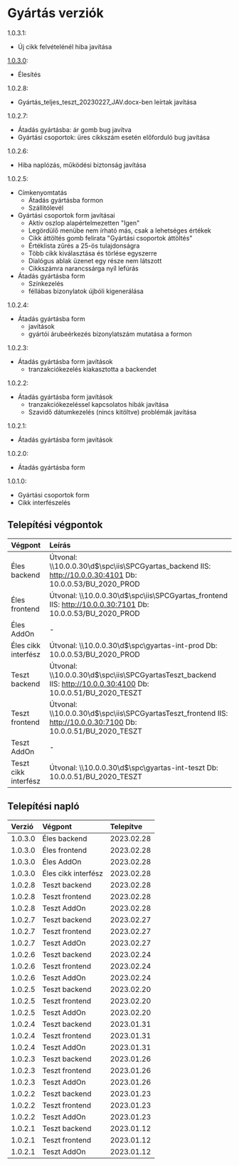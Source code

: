 # Gyártás verziók

1.0.3.1:
- Új cikk felvételénél hiba javítása

[1.0.3.0](budvar-gyartas.docs-dok.v1.0.3.0.md):
- Élesítés

1.0.2.8:
- Gyártás_teljes_teszt_20230227_JAV.docx-ben leírtak javítása

1.0.2.7:
- Átadás gyártásba: ár gomb bug javítva
- Gyártási csoportok: üres cikkszám esetén előforduló bug javítása

1.0.2.6:
- Hiba naplózás, működési biztonság javítása

1.0.2.5:
- Címkenyomtatás
  - Átadás gyártásba formon
  - Szállítólevél
- Gyártási csoportok form javításai
  - Aktív oszlop alapértelmezetten "Igen"
  - Legördülő menübe nem írható más, csak a lehetséges értékek
  - Cikk áttöltés gomb felirata "Gyártási csoportok áttöltés"
  - Értéklista zűrés a 25-ös tulajdonságra
  - Több cikk kiválasztása és törlése egyszerre
  - Dialógus ablak üzenet egy része nem látszott
  - Cikkszámra narancssárga nyíl lefúrás
- Átadás gyártásba form
  - Színkezelés
  - féllábas bizonylatok újbóli kigenerálása

1.0.2.4:
- Átadás gyártásba form
  - javítások
  - gyártói árubeérkezés bizonylatszám mutatása a formon

1.0.2.3:
- Átadás gyártásba form javítások
  - tranzakciókezelés kiakasztotta a backendet

1.0.2.2:
- Átadás gyártásba form javítások
  - tranzakciókezeléssel kapcsolatos hibák javítása
  - Szavidő dátumkezelés (nincs kitöltve) problémák javítása

1.0.2.1:
- Átadás gyártásba form javítások

1.0.2.0:
- Átadás gyártásba form

1.0.1.0:
- Gyártási csoportok form
- Cikk interfészelés

## Telepítési végpontok

| Végpont | Leírás |
|:--------|:-------|
| Éles backend | Útvonal: \\\\10.0.0.30\\d$\\spc\\iis\\SPCGyartas_backend IIS: http://10.0.0.30:4101 Db: 10.0.0.53/BU_2020_PROD |
| Éles frontend | Útvonal: \\\\10.0.0.30\\d$\\spc\\iis\\SPCGyartas_frontend IIS: http://10.0.0.30:7101 Db: 10.0.0.53/BU_2020_PROD |
| Éles AddOn | - |
| Éles cikk interfész | Útvonal: \\\\10.0.0.30\\d$\\spc\\gyartas-int-prod Db: 10.0.0.53/BU_2020_PROD |
| Teszt backend | Útvonal: \\\\10.0.0.30\\d$\\spc\\iis\\SPCGyartasTeszt_backend IIS: http://10.0.0.30:4100 Db: 10.0.0.51/BU_2020_TESZT |
| Teszt frontend | Útvonal: \\\\10.0.0.30\\d$\\spc\\iis\\SPCGyartasTeszt_frontend IIS: http://10.0.0.30:7100 Db: 10.0.0.51/BU_2020_TESZT |
| Teszt AddOn | - |
| Teszt cikk interfész | Útvonal: \\\\10.0.0.30\\d$\\spc\\gyartas-int-teszt Db: 10.0.0.51/BU_2020_TESZT |
  
## Telepítési napló

| Verzió | Végpont | Telepítve |
|:-------|:--------|:----------|
| 1.0.3.0  | Éles backend        | 2023.02.28 |
| 1.0.3.0  | Éles frontend       | 2023.02.28 |
| 1.0.3.0  | Éles AddOn          | 2023.02.28 |
| 1.0.3.0  | Éles cikk interfész | 2023.02.28 |
| 1.0.2.8  | Teszt backend  | 2023.02.28 |
| 1.0.2.8  | Teszt frontend | 2023.02.28 |
| 1.0.2.8  | Teszt AddOn    | 2023.02.28 |
| 1.0.2.7  | Teszt backend  | 2023.02.27 |
| 1.0.2.7  | Teszt frontend | 2023.02.27 |
| 1.0.2.7  | Teszt AddOn    | 2023.02.27 |
| 1.0.2.6  | Teszt backend | 2023.02.24 |
| 1.0.2.6  | Teszt frontend | 2023.02.24 |
| 1.0.2.6  | Teszt AddOn | 2023.02.24 |
| 1.0.2.5  | Teszt backend | 2023.02.20 |
| 1.0.2.5  | Teszt frontend | 2023.02.20 |
| 1.0.2.5  | Teszt AddOn | 2023.02.20 |
| 1.0.2.4  | Teszt backend  | 2023.01.31 |
| 1.0.2.4  | Teszt frontend | 2023.01.31 |
| 1.0.2.4  | Teszt AddOn    | 2023.01.31 |
| 1.0.2.3  | Teszt backend  | 2023.01.26 |
| 1.0.2.3  | Teszt frontend | 2023.01.26 |
| 1.0.2.3  | Teszt AddOn    | 2023.01.26 |
| 1.0.2.2  | Teszt backend  | 2023.01.23 |
| 1.0.2.2  | Teszt frontend | 2023.01.23 |
| 1.0.2.2  | Teszt AddOn    | 2023.01.23 |
| 1.0.2.1  | Teszt backend  | 2023.01.12 |
| 1.0.2.1  | Teszt frontend | 2023.01.12 |
| 1.0.2.1  | Teszt AddOn    | 2023.01.12 |
